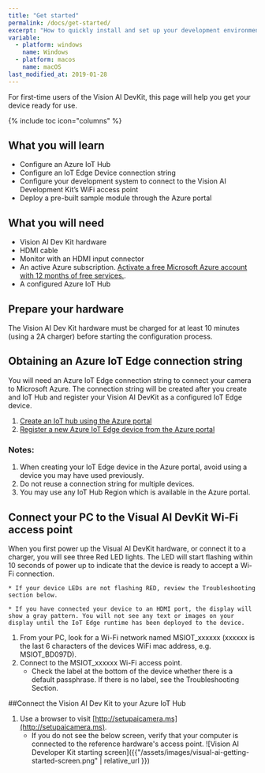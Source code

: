 ```yaml
---
title: "Get started"
permalink: /docs/get-started/
excerpt: "How to quickly install and set up your development environment to use the Vision AI DevKit."
variable:
  - platform: windows
    name: Windows
  - platform: macos
    name: macOS
last_modified_at: 2019-01-28
---
```

For first-time users of the Vision AI DevKit, this page will help you get your device ready for use.

{% include toc icon="columns" %}

## What you will learn
* Configure an Azure IoT Hub
* Configure an IoT Edge Device connection string
* Configure your development system to connect to the Vision AI Development Kit’s WiFi access point
* Deploy a pre-built sample module through the Azure portal

## What you will need
* Vision AI Dev Kit hardware
* HDMI cable
* Monitor with an HDMI input connector
* An active Azure subscription. [Activate a free Microsoft Azure account with 12 months of free services.](https://azure.microsoft.com/en-us/free/).
* A configured Azure IoT Hub

## Prepare your hardware
The Vision AI Dev Kit hardware must be charged for at least 10 minutes (using a 2A charger) before starting the configuration process.

## Obtaining an Azure IoT Edge connection string
You will need an Azure IoT Edge connection string to connect your camera to Microsoft Azure.  The connection string will be created after you create and IoT Hub and register your Vision AI DevKit as a configured IoT Edge device.

1. [Create an IoT hub using the Azure portal](https://docs.microsoft.com/en-us/azure/iot-hub/iot-hub-create-through-portal)
2. [Register a new Azure IoT Edge device from the Azure portal](https://docs.microsoft.com/en-us/azure/iot-edge/how-to-register-device-portal)

### Notes:

1. When creating your IoT Edge device in the Azure portal, avoid using a device you may have used previously.
2. Do not reuse a connection string for multiple devices.
3. You may use any IoT Hub Region which is available in the Azure portal.

## Connect your PC to the Visual AI DevKit Wi-Fi access point
When you first power up the Visual AI DevKit hardware, or connect it to a charger, you will see three Red LED lights. The LED will start flashing within 10 seconds of power up to indicate that the device is ready to accept a Wi-Fi connection.

	* If your device LEDs are not flashing RED, review the Troubleshooting section below.

	* If you have connected your device to an HDMI port, the display will show a gray pattern. You will not see any text or images on your display until the IoT Edge runtime has been deployed to the device.

1. From your PC, look for a Wi-Fi network named MSIOT_xxxxxx (xxxxxx is the last 6 characters of the devices WiFi mac address, e.g. MSIOT_BD097D).
2. Connect to the MSIOT_xxxxxx Wi-Fi access point.
	* Check the label at the bottom of the device whether there is a default passphrase. If there is no label, see the Troubleshooting Section.

##Connect the Vision AI Dev Kit to your Azure IoT Hub
1. Use a browser to visit [http://setupaicamera.ms](http://setupaicamera.ms).
	* If you do not see the below screen, verify that your computer is connected to the reference hardware's access point.
![Vision AI Developer Kit starting screen]({{"/assets/images/visual-ai-getting-started-screen.png" | relative_url }})
